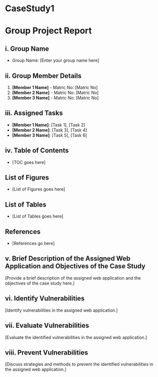 # CaseStudy1

# Group Project Report

## i. Group Name
- Group Name: [Enter your group name here]

## ii. Group Member Details
1. **[Member 1 Name]** - Matric No: [Matric No]
2. **[Member 2 Name]** - Matric No: [Matric No]
3. **[Member 3 Name]** - Matric No: [Matric No]

## iii. Assigned Tasks
- **[Member 1 Name]**: [Task 1], [Task 2]
- **[Member 2 Name]**: [Task 3], [Task 4]
- **[Member 3 Name]**: [Task 5], [Task 6]

## iv. Table of Contents
- [TOC goes here]

## List of Figures
- [List of Figures goes here]

## List of Tables
- [List of Tables goes here]

## References
- [References go here]

## v. Brief Description of the Assigned Web Application and Objectives of the Case Study
[Provide a brief description of the assigned web application and the objectives of the case study here.]

## vi. Identify Vulnerabilities
[Identify vulnerabilities in the assigned web application.]

## vii. Evaluate Vulnerabilities
[Evaluate the identified vulnerabilities in the assigned web application.]

## viii. Prevent Vulnerabilities
[Discuss strategies and methods to prevent the identified vulnerabilities in the assigned web application.]
